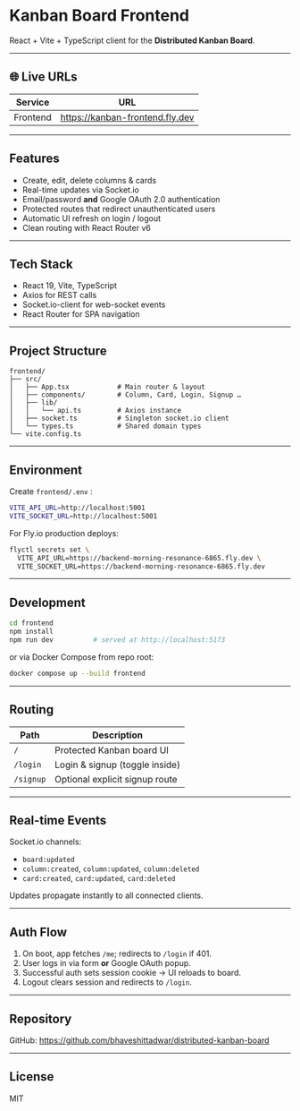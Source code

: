 # Kanban Board Frontend

React + Vite + TypeScript client for the **Distributed Kanban Board**.

---

## 🌐 Live URLs

| Service   | URL                                                         |
|-----------|-------------------------------------------------------------|
| Frontend  | https://kanban-frontend.fly.dev                              |

---

## Features

- Create, edit, delete columns & cards  
- Real-time updates via Socket.io  
- Email/password **and** Google OAuth 2.0 authentication  
- Protected routes that redirect unauthenticated users  
- Automatic UI refresh on login / logout  
- Clean routing with React Router v6

---

## Tech Stack

- React 19, Vite, TypeScript  
- Axios for REST calls  
- Socket.io-client for web-socket events  
- React Router for SPA navigation

---

## Project Structure

~~~text
frontend/
├── src/
│   ├── App.tsx            # Main router & layout
│   ├── components/        # Column, Card, Login, Signup …
│   ├── lib/
│   │   └── api.ts         # Axios instance
│   ├── socket.ts          # Singleton socket.io client
│   └── types.ts           # Shared domain types
└── vite.config.ts
~~~

---

## Environment

Create `frontend/.env` :

~~~bash
VITE_API_URL=http://localhost:5001
VITE_SOCKET_URL=http://localhost:5001
~~~

For Fly.io production deploys:

~~~bash
flyctl secrets set \
  VITE_API_URL=https://backend-morning-resonance-6865.fly.dev \
  VITE_SOCKET_URL=https://backend-morning-resonance-6865.fly.dev
~~~

---

## Development

~~~bash
cd frontend
npm install
npm run dev          # served at http://localhost:5173
~~~

or via Docker Compose from repo root:

~~~bash
docker compose up --build frontend
~~~

---

## Routing

| Path     | Description                          |
|----------|--------------------------------------|
| `/`      | Protected Kanban board UI           |
| `/login` | Login & signup (toggle inside)      |
| `/signup`| Optional explicit signup route      |

---

## Real-time Events

Socket.io channels:

- `board:updated`  
- `column:created`, `column:updated`, `column:deleted`  
- `card:created`,   `card:updated`,   `card:deleted`

Updates propagate instantly to all connected clients.

---

## Auth Flow

1. On boot, app fetches `/me`; redirects to `/login` if 401.  
2. User logs in via form **or** Google OAuth popup.  
3. Successful auth sets session cookie → UI reloads to board.  
4. Logout clears session and redirects to `/login`.

---

## Repository

GitHub: https://github.com/bhaveshittadwar/distributed-kanban-board

---

## License

MIT